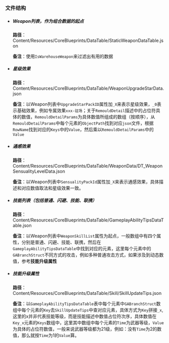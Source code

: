 ### 文件结构

- ##### Weapon列表，作为组合数据的起点

  **路径**：Content/Resources/CoreBlueprints/DataTable/StaticWeaponDataTable.json

  **备注**：使用``IsWarehouseWeapon``来过滤出有用的数据

- ##### 星级效果

  **路径**：Content/Resources/CoreBlueprints/DataTable/WeaponUpgradeStarData.json

  **备注**：以Weapon列表中``UpgradeStarPackID``属性加``_X``来表示星级效果，``_0``表示基础效果，例如专属效果``xxx-驻场``；关于``RemouldDetail``描述中的占位符具体的数值，``RemouldDetailParams``为具体数值所组成的数组（按顺序），从``RemouldDetailParams``中每个元素的``ObjectPath``找到对应``json``文件，根据``RowName``找到对应的``Keys``中的``Value``，然后乘以``RemouldDetailParams``中的``Value``

- ##### 通感效果

  **路径**：Content/Resources/CoreBlueprints/DataTable/WeaponData/DT_WeaponSensualityLevelData.json

  **备注**：以Weapon列表中``SensualityPackId``属性加``_X``来表示通感效果，具体描述和对应数值取法和星级效果一致。

- ##### **技能列表（包括普通、闪避、技能、联携）**

  **路径**：Content/Resources/CoreBlueprints/DataTable/GameplayAbilityTipsDataTable.json

  **备注**：以Weapon列表中``WeaponSkillList``属性为起点，一般数组中有四个属性，分别是普通、闪避、技能、联携，然后在``GameplayAbilityTipsDataTable``中找到对应的元素，这里每个元素中的``GABranchStruct``不同方式的攻击，例如多种普通攻击方式，如果涉及到动态数值，参考**技能升级属性**

- ##### **技能升级属性**

  **路径**：Content/Resources/CoreBlueprints/DataTable/Skill/SkillUpdateTips.json

  **备注**：以``GameplayAbilityTipsDataTable``表中每个元素中``GABranchStruct``数组中每个元素的``Key``去``SkillUpdateTips``中查对应元素，具体方式为``Key``拼接``_x``,这里的x并非代表技能等级，而是技能描述中数值占位符次序，具体数值在``Key_x``元素的``Keys``数组中，这里其中数组中每个元素的``Time``为武器等级，``Value``为具体的占位符数值，一般来说武器等级都为21级，例如：没有``Time``为2的数值，那么就按``Time``为1的``Value``算。